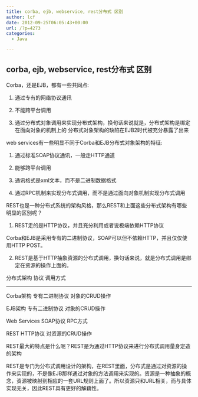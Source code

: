```yaml
---
title: corba, ejb, webservice, rest分布式 区别
author: lcf
date: 2012-09-25T06:05:43+00:00
url: /?p=4273
categories:
  - Java

---
```

## corba, ejb, webservice, rest分布式 区别
Corba，还是EJB，都有一些共同点: 
  
1) 通过专有的网络协议通讯
  
2) 不能跨平台调用
  
3) 通过分布式对象调用来实现分布式架构，换句话来说就是，分布式架构是绑定在面向对象的机制上的 分布式对象架构的缺陷在EJB2时代被充分暴露了出来
  
web services有一些明显不同于Corba和EJB分布式对象架构的特征: 
  
1) 通过标准SOAP协议通讯，一般走HTTP通道
  
2) 能够跨平台调用
  
3) 通讯格式是xml文本，而不是二进制数据格式
  
4) 通过RPC机制来实现分布式调用，而不是通过面向对象机制实现分布式调用
  
REST也是一种分布式系统的架构风格，那么REST和上面这些分布式架构有哪些明显的区别呢？
  
1) REST走的是HTTP协议，并且充分利用或者说极端依赖HTTP协议
  
Corba和EJB是采用专有的二进制协议，SOAP可以但不依赖HTTP，并且仅仅使用HTTP POST。
  
2) REST是基于HTTP抽象资源的分布式调用，换句话来说，就是分布式调用是绑定在资源的操作上面的。
  
分布式架构       协议             调用方式
  
-------------------
  
Corba架构        专有二进制协议      对象的CRUD操作
  
EJB架构          专有二进制协议      对象的CRUD操作
  
Web Services     SOAP协议            RPC方式
  
REST             HTTP协议            对资源的CRUD操作

REST最大的特点是什么呢？REST是为通过HTTP协议来进行分布式调用量身定造的架构
  
REST是专门为分布式调用设计的架构，在REST里面，分布式是通过对资源的操作来实现的，不是像EJB那样通过对象的方法调用来实现的。资源是一种抽象的概念，资源被映射到相应的一套URL规则上面了。所以资源只和URL相关，而与具体实现无关，因此REST具有更好的解藕性。
